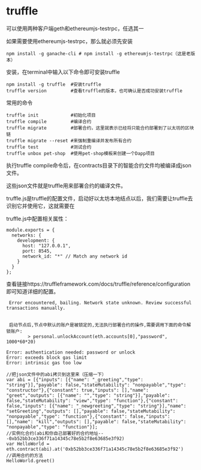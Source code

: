 # truffle

可以使用两种客户端geth和ethereumjs-testrpc，任选其一

如果需要使用ethereumjs-testrpc，那么就必须先安装

```
npm install -g ganache-cli # npm install -g ethereumjs-testrpc（这是老版本）
```

安装，在terminal中输入以下命令即可安装truffle

```
npm install -g truffle  #安装truffle
truffle version         #查看truffle的版本，也可确认是否成功安装truffle
```

常用的命令

```
truffle init            #初始化项目
truffle compile         #编译合约
truffle migrate         #部署合约，这里就表示已经将只能合约部署到了以太坊的区块链
truffle migrate --reset #来强制重编译并发布所有合约
truffle test            #测试合约
truffle unbox pet-shop  #使用pet-shop模板来创建一个Dapp项目

```



执行truffle compile命令后，在contracts目录下的智能合约文件均被编译成json文件。

这些json文件就是truffle用来部署合约的编译文件。

truffle.js是truffle的配置文件，启动好以太坊本地结点以后，我们需要让truffle去识别它并使用它，这就需要在

truffle.js中配置相关属性：

```
module.exports = {
  networks: {
    development: {
      host: "127.0.0.1",
      port: 8545,
      network_id: "*" // Match any network id
    }
  }
};
```

查看链接https://truffleframework.com/docs/truffle/reference/configuration即可知道详细的配置。



```
 Error encountered, bailing. Network state unknown. Review successful transactions manually.


 启动节点后,节点中默认的账户是被锁定的,无法执行部署合约的操作,需要调用下面的命令解锁账户:
        > personal.unlockAccount(eth.accounts[0],"password", 1000*60*20)
        
Error: authentication needed: password or unlock
Error: exceeds block gas limit
Error: intrinsic gas too low
```



```
//把json文件中的abi拷贝到这里来（压缩一下）
var abi = [{"inputs": [{"name": "_greeting","type": "string"}],"payable": false,"stateMutability": "nonpayable","type": "constructor"},{"constant": true,"inputs": [],"name": "greet","outputs": [{"name": "","type": "string"}],"payable": false,"stateMutability": "view","type": "function"},{"constant": false,"inputs": [{"name": "_newgreeting","type": "string"}],"name": "setGreeting","outputs": [],"payable": false,"stateMutability": "nonpayable","type": "function"},{"constant": false,"inputs": [],"name": "kill","outputs": [],"payable": false,"stateMutability": "nonpayable","type": "function"}];
//实例化合约(abi和你自己部署好的合约地址---0xb52bb3ce336f71a14345c78e5b2f8e63685e3f92)
var HelloWorld = eth.contract(abi).at('0xb52bb3ce336f71a14345c78e5b2f8e63685e3f92')
//调用合约的方法
HelloWorld.greet()


```

